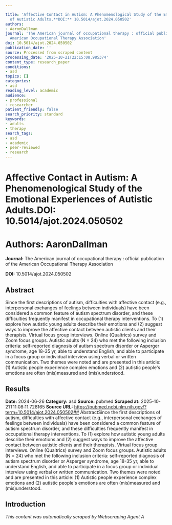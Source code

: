 ```yaml
---

title: 'Affective Contact in Autism: A Phenomenological Study of the Emotional Experiences
  of Autistic Adults.**DOI:** 10.5014/ajot.2024.050502'
authors:
- AaronDallman
journal: 'The American journal of occupational therapy : official publication of the
  American Occupational Therapy Association'
doi: 10.5014/ajot.2024.050502
publication_date: ''
source: Processed from scraped content
processing_date: '2025-10-21T22:15:08.985374'
content_type: research_paper
conditions:
- asd
topics: []
categories:
- asd
reading_level: academic
audience:
- professional
- researcher
patient_friendly: false
search_priority: standard
keywords:
- adults
- therapy
search_tags:
- asd
- academic
- peer-reviewed
- research
---
```




# Affective Contact in Autism: A Phenomenological Study of the Emotional Experiences of Autistic Adults.**DOI:** 10.5014/ajot.2024.050502

# **Authors:** AaronDallman

**Journal:** The American journal of occupational therapy : official publication of the American Occupational Therapy Association

**DOI:** 10.5014/ajot.2024.050502

## Abstract

Since the first descriptions of autism, difficulties with affective contact (e.g., interpersonal exchanges of feelings between individuals) have been considered a common feature of autism spectrum disorder, and these difficulties frequently manifest in occupational therapy interventions.
To (1) explore how autistic young adults describe their emotions and (2) suggest ways to improve the affective contact between autistic clients and their therapists.
Virtual focus group interviews.
Online (Qualtrics) survey and Zoom focus groups.
Autistic adults (N = 24) who met the following inclusion criteria: self-reported diagnosis of autism spectrum disorder or Asperger syndrome, age 18-35 yr, able to understand English, and able to participate in a focus group or individual interview using verbal or written communication.
Two themes were noted and are presented in this article: (1) Autistic people experience complex emotions and (2) autistic people's emotions are often (mis)measured and (mis)understood.
## Results

**Date:** 2024-06-26
**Category:** asd
**Source:** pubmed
**Scraped at:** 2025-10-21T11:08:11.728165
**Source URL:** https://pubmed.ncbi.nlm.nih.gov/?term=10.5014/ajot.2024.050502## AbstractSince the first descriptions of autism, difficulties with affective contact (e.g., interpersonal exchanges of feelings between individuals) have been considered a common feature of autism spectrum disorder, and these difficulties frequently manifest in occupational therapy interventions.
To (1) explore how autistic young adults describe their emotions and (2) suggest ways to improve the affective contact between autistic clients and their therapists.
Virtual focus group interviews.
Online (Qualtrics) survey and Zoom focus groups.
Autistic adults (N = 24) who met the following inclusion criteria: self-reported diagnosis of autism spectrum disorder or Asperger syndrome, age 18-35 yr, able to understand English, and able to participate in a focus group or individual interview using verbal or written communication.
Two themes were noted and are presented in this article: (1) Autistic people experience complex emotions and (2) autistic people's emotions are often (mis)measured and (mis)understood.
## Introduction
*This content was automatically scraped by Webscraping Agent A*
